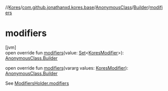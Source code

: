 //[Kores](../../../../index.md)/[com.github.jonathanxd.kores.base](../../index.md)/[AnonymousClass](../index.md)/[Builder](index.md)/[modifiers](modifiers.md)

# modifiers

[jvm]\
open override fun [modifiers](modifiers.md)(value: [Set](https://kotlinlang.org/api/latest/jvm/stdlib/kotlin.collections/-set/index.html)<[KoresModifier](../../-kores-modifier/index.md)>): [AnonymousClass.Builder](index.md)

open override fun [modifiers](modifiers.md)(vararg values: [KoresModifier](../../-kores-modifier/index.md)): [AnonymousClass.Builder](index.md)

See [ModifiersHolder.modifiers](../../-modifiers-holder/modifiers.md)
